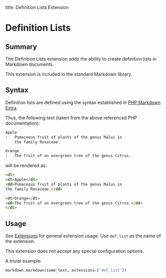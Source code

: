 title: Definition Lists Extension

Definition Lists
================

Summary
-------

The Definition Lists extension adds the ability to create definition lists in
Markdown documents.

This extension is included in the standard Markdown library.

Syntax
------

Definition lists are defined using the syntax established in
[PHP Markdown Extra][php].

[php]: http://www.michelf.com/projects/php-markdown/extra/#def-list

Thus, the following text (taken from the above referenced PHP documentation):

```md
Apple
:   Pomaceous fruit of plants of the genus Malus in
    the family Rosaceae.

Orange
:   The fruit of an evergreen tree of the genus Citrus.
```

will be rendered as:

```html
<dl>
<dt>Apple</dt>
<dd>Pomaceous fruit of plants of the genus Malus in
the family Rosaceae.</dd>

<dt>Orange</dt>
<dd>The fruit of an evergreen tree of the genus Citrus.</dd>
</dl>
```

Usage
-----

See [Extensions](index.md) for general extension usage. Use `def_list` as the
name of the extension.

This extension does not accept any special configuration options.

A trivial example:

```python
markdown.markdown(some_text, extensions=['def_list'])
```
